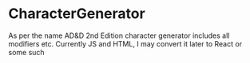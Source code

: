 # CharacterGenerator
As per the name
AD&D 2nd Edition character generator includes all modifiers etc.
Currently JS and HTML, I may convert it later to React or some such

